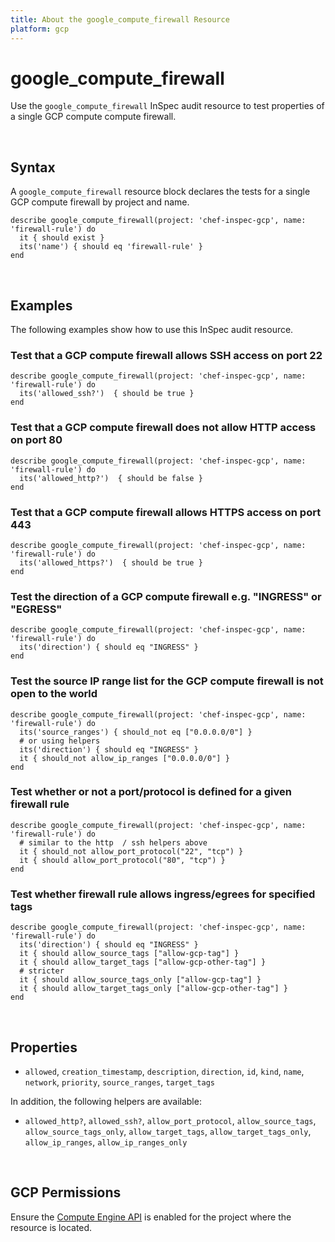 ```yaml
---
title: About the google_compute_firewall Resource
platform: gcp
---
```


# google\_compute\_firewall

Use the `google_compute_firewall` InSpec audit resource to test properties of a single GCP compute compute firewall.

<br>

## Syntax

A `google_compute_firewall` resource block declares the tests for a single GCP compute firewall by project and name.

    describe google_compute_firewall(project: 'chef-inspec-gcp', name: 'firewall-rule') do
      it { should exist }
      its('name') { should eq 'firewall-rule' }
    end

<br>

## Examples

The following examples show how to use this InSpec audit resource.

### Test that a GCP compute firewall allows SSH access on port 22

    describe google_compute_firewall(project: 'chef-inspec-gcp', name: 'firewall-rule') do
      its('allowed_ssh?')  { should be true }
    end

### Test that a GCP compute firewall does not allow HTTP access on port 80

    describe google_compute_firewall(project: 'chef-inspec-gcp', name: 'firewall-rule') do
      its('allowed_http?')  { should be false }
    end

### Test that a GCP compute firewall allows HTTPS access on port 443

    describe google_compute_firewall(project: 'chef-inspec-gcp', name: 'firewall-rule') do
      its('allowed_https?')  { should be true }
    end

### Test the direction of a GCP compute firewall e.g. "INGRESS" or "EGRESS"

    describe google_compute_firewall(project: 'chef-inspec-gcp', name: 'firewall-rule') do
      its('direction') { should eq "INGRESS" }
    end

### Test the source IP range list for the GCP compute firewall is not open to the world

    describe google_compute_firewall(project: 'chef-inspec-gcp', name: 'firewall-rule') do
      its('source_ranges') { should_not eq ["0.0.0.0/0"] }
      # or using helpers
      its('direction') { should eq "INGRESS" }
      it { should_not allow_ip_ranges ["0.0.0.0/0"] }
    end

### Test whether or not a port/protocol is defined for a given firewall rule

    describe google_compute_firewall(project: 'chef-inspec-gcp', name: 'firewall-rule') do
      # similar to the http  / ssh helpers above
      it { should_not allow_port_protocol("22", "tcp") }
      it { should allow_port_protocol("80", "tcp") }
    end

### Test whether firewall rule allows ingress/egrees for specified tags 

    describe google_compute_firewall(project: 'chef-inspec-gcp', name: 'firewall-rule') do
      its('direction') { should eq "INGRESS" }
      it { should allow_source_tags ["allow-gcp-tag"] }
      it { should allow_target_tags ["allow-gcp-other-tag"] }
      # stricter
      it { should allow_source_tags_only ["allow-gcp-tag"] }
      it { should allow_target_tags_only ["allow-gcp-other-tag"] }
    end

<br>

## Properties

*  `allowed`, `creation_timestamp`, `description`, `direction`, `id`, `kind`, `name`, `network`, `priority`, `source_ranges`, `target_tags`

In addition, the following helpers are available:

* `allowed_http?`, `allowed_ssh?`, `allow_port_protocol`, `allow_source_tags`, `allow_source_tags_only`, `allow_target_tags`, `allow_target_tags_only`, `allow_ip_ranges`, `allow_ip_ranges_only`

<br>


## GCP Permissions

Ensure the [Compute Engine API](https://console.cloud.google.com/apis/library/compute.googleapis.com/) is enabled for the project where the resource is located.